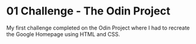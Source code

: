 # 01 Challenge - The Odin Project
My first challenge completed on the Odin Project where I had to recreate the Google Homepage using HTML and CSS. 
